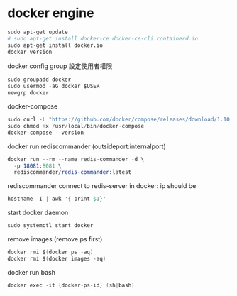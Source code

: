 # docker engine

```s
sudo apt-get update
# sudo apt-get install docker-ce docker-ce-cli containerd.io
sudo apt-get install docker.io
docker version
```

docker config group 設定使用者權限

```s
sudo groupadd docker
sudo usermod -aG docker $USER
newgrp docker
```

docker-compose

```s
sudo curl -L "https://github.com/docker/compose/releases/download/1.10.0/docker-compose-$(uname -s)-$(uname -m)" -o /usr/local/bin/docker-compose
sudo chmod +x /usr/local/bin/docker-compose
docker-compose --version
```

docker run rediscommander (outsideport:internalport)

```s
docker run --rm --name redis-commander -d \
  -p 18081:8081 \
  rediscommander/redis-commander:latest
```

rediscommander connect to redis-server in docker: ip should be

```s
hostname -I | awk '{ print $1}'
```

start docker daemon

```s
sudo systemctl start docker
```

remove images (remove ps first)

```s
docker rmi $(docker ps -aq)
docker rmi $(docker images -aq)
```

docker run bash

```s
docker exec -it {docker-ps-id} (sh|bash)
```
